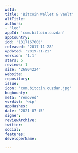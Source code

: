 ```yaml
---
wsId: 
title: 'Bitcoin Wallet & Vault'
altTitle: 
authors:
- 'leo'
appId: 'com.bitcoin.cuzdan'
appCountry: 
idd: '1317167602'
released: '2017-11-28'
updated: '2019-01-21'
version: '1.1'
stars: 5
reviews: 1
size: '26804224'
website: 
repository: 
issue: 
icon: 'com.bitcoin.cuzdan.jpg'
bugbounty: 
meta: 'removed'
verdict: 'wip'
appHashes: 
date: '2021-07-15'
signer: 
reviewArchive: 
twitter: 
social: 
features: 
developerName: 

---
```


